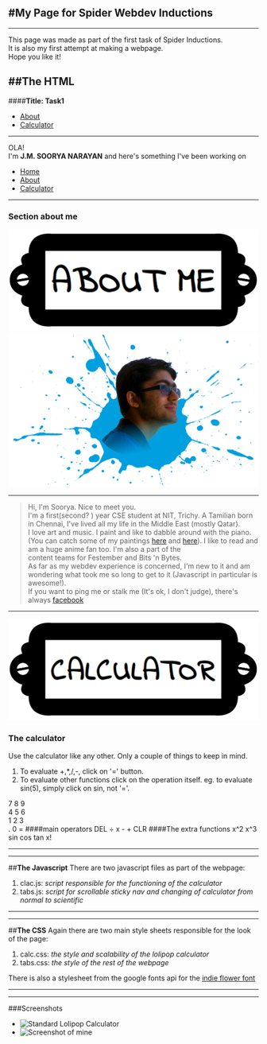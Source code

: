 #**My Page for Spider Webdev Inductions**
---

---
This page was made as part of the first task of Spider Inductions.  
It is also my first attempt at making a webpage.  
Hope you like it!
 
##**The HTML**
---
####**Title: Task1**
-   [About](#about) 
-   [Calculator](#calc)
---
OLA!  
I'm **J.M. SOORYA NARAYAN** and here's something I've been working on
* [Home](#top)
* [About](#about)
* [Calculator](#calc)

---
### Section about me
![An about box](images/abt.png)  
![A picture of me](images/me.png "Only decent image of myself I could find")

---
>Hi, I'm Soorya. Nice to meet you.  
>I'm a first(second? ) year CSE student at NIT, Trichy. A Tamilian born  
in Chennai, I've lived all my life in the Middle East (mostly Qatar).  
>I love art and music. I paint and like to dabble around with the piano.  
(You can catch some of my paintings
[here](https://www.facebook.com/soorya.narayan.5/media_set?set=a.494123780598551.112245.100000027992804&type=3)
and
[here](https://www.facebook.com/soorya.narayan.5/media_set?set=a.212606398750292.55399.100000027992804&type=3)).
I like to read and am a huge anime fan too. I'm also a part of the  
content teams for Festember and Bits 'n Bytes.  
>As far as my webdev experience is concerned, I'm new to it and am  
wondering what took me so long to get to it (Javascript in particular is  
awesome!).  
>If you want to ping me or stalk me (It's ok, I don't judge), there's  
always [facebook](https://www.facebook.com/soorya.narayan.5)

---
![Title for the calculator](images/cal.png)
### The calculator
Use the calculator like any other. Only a couple of things to keep in
mind.  
1. To evaluate +,\*,/,-, click on '=' button.
2. To evaluate other functions click on the operation itself.
 eg. to evaluate sin(5), simply click on sin, not '='.

7 8 9  
4 5 6  
1 2 3  
. 0 =
####main operators
DEL ÷ x - + CLR
####The extra functions
x^2 x^3 sin cos tan x!

---

---
##**The Javascript** 
There are two javascript files as part of the webpage:
1. clac.js: _script responsible for the functioning of the calculator_
2. tabs.js: _script for scrollable sticky nav and changing of calculator from normal to scientific_
---
___
##**The CSS**
Again there are two main style sheets responsible for the look of the page:
1. calc.css: _the style and scalability of the lolipop calculator_
2. tabs.css: _the style of the rest of the webpage_

There is also a stylesheet from the google fonts api for the [indie flower font](https://www.google.com/fonts/specimen/Indie+Flower)

---

---
###Screenshots
* ![Standard Lolipop Calculator](http://s1.postimg.org/co6i24o2n/Screenshot_2015_05_15_12_32_52.png=)
* ![Screenshot of mine](https://github.com/SooryaN/SooryaN.github.io/blob/master/images/MyCalc.png)
